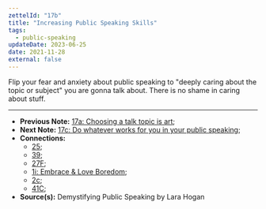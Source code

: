 ```yaml
---
zettelId: "17b"
title: "Increasing Public Speaking Skills"
tags:
  - public-speaking
updateDate: 2023-06-25
date: 2021-11-28
external: false
---
```


Flip your fear and anxiety about public speaking to "deeply caring about the topic or subject" you are gonna talk about. There is no shame in caring about stuff.

---

- **Previous Note:** [17a: Choosing a talk topic is art](/notes/17a/);
- **Next Note:** [17c: Do whatever works for you in your public speaking](/notes/17c/);
- **Connections:**
  - [25](/notes/25/);
  - [39](/notes/39/);
  - [27F](/notes/27f/);
  - [1i: Embrace & Love Boredom](/notes/1i/);
  - [2c](/notes/2c/);
  - [41C](/notes/41c/);
- **Source(s):** Demystifying Public Speaking by Lara Hogan
